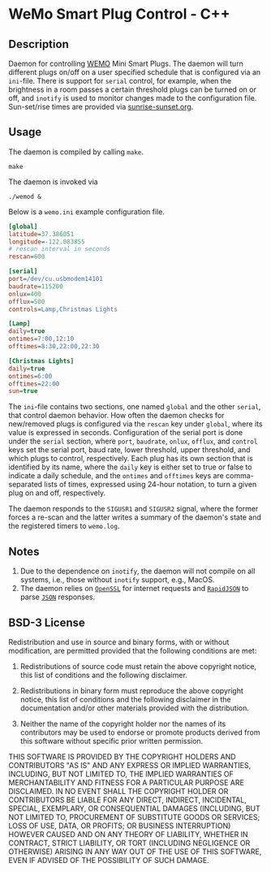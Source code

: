 # WeMo Smart Plug Control - C++

## Description

Daemon for controlling [WEMO](https://www.wemo.com/products) Mini Smart Plugs. The daemon will turn different plugs on/off on a user specified schedule that is configured via an `ini`-file. There is support for `serial` control, for example, when the brightness in a room passes a certain threshold plugs can be turned on or off, and `inotify` is used to monitor changes made to the configuration file. Sun-set/rise times are provided via
[sunrise-sunset.org](https://sunrise-sunset.org/api).

## Usage

The daemon is compiled by calling `make`.

```shell
make
```

The daemon is invoked via

```shell
./wemod &
```

Below is a `wemo.ini` example configuration file.

```INI
[global]
latitude=37.386051
longitude=-122.083855
# rescan interval in seconds
rescan=600

[serial]
port=/dev/cu.usbmodem14101
baudrate=115200
onlux=400
offlux=500
controls=Lamp,Christmas Lights

[Lamp]
daily=true
ontimes=7:00,12:10
offtimes=8:30,22:00,22:30

[Christmas Lights]
daily=true
ontimes=6:00
offtimes=22:00
sun=true
```

The `ini`-file contains two sections, one named `global` and the other `serial`, that control daemon behavior. How often the daemon checks for new/removed plugs is configured via the `rescan` key under `global`, where its value is expressed in seconds. Configuration of the serial port is done under the `serial` section, where `port`, `baudrate`, `onlux`, `offlux`, and `control` keys set the serial port, baud rate, lower threshold, upper threshold, and which plugs to control, respectively. Each plug has its own section that is identified by its name, where the `daily` key is either set to true or false to indicate a daily schedule, and the `ontimes` and `offtimes` keys are comma-separated lists of times, expressed using 24-hour notation, to turn a given plug on and off, respectively.

The daemon responds to the `SIGUSR1` and `SIGUSR2` signal, where the former forces a re-scan and the latter writes a summary of the daemon's state and the registered timers to `wemo.log`.

## Notes

1. Due to the dependence on `inotify`, the daemon will not compile on all systems, i.e., those without `inotify` support, e.g., MacOS.
2. The daemon relies on [`OpenSSL`](https://www.openssl.org) for internet requests and [`RapidJSON`](https://rapidjson.org) to parse [`JSON`](https://www.json.org) responses.

## BSD-3 License

Redistribution and use in source and binary forms, with or without modification, are permitted provided that the following conditions are met:

1. Redistributions of source code must retain the above copyright notice, this list of conditions and the following disclaimer.

2. Redistributions in binary form must reproduce the above copyright notice, this list of conditions and the following disclaimer in the documentation and/or other materials provided with the distribution.

3. Neither the name of the copyright holder nor the names of its contributors may be used to endorse or promote products derived from this software without specific prior written permission.

THIS SOFTWARE IS PROVIDED BY THE COPYRIGHT HOLDERS AND CONTRIBUTORS "AS IS" AND ANY EXPRESS OR IMPLIED WARRANTIES, INCLUDING, BUT NOT LIMITED TO, THE IMPLIED WARRANTIES OF MERCHANTABILITY AND FITNESS FOR A PARTICULAR PURPOSE ARE DISCLAIMED. IN NO EVENT SHALL THE COPYRIGHT HOLDER OR CONTRIBUTORS BE LIABLE FOR ANY DIRECT, INDIRECT, INCIDENTAL, SPECIAL, EXEMPLARY, OR CONSEQUENTIAL DAMAGES (INCLUDING, BUT NOT LIMITED TO, PROCUREMENT OF SUBSTITUTE GOODS OR SERVICES; LOSS OF USE, DATA, OR PROFITS; OR BUSINESS INTERRUPTION) HOWEVER CAUSED AND ON ANY THEORY OF LIABILITY, WHETHER IN CONTRACT, STRICT LIABILITY, OR TORT (INCLUDING NEGLIGENCE OR OTHERWISE) ARISING IN ANY WAY OUT OF THE USE OF THIS SOFTWARE, EVEN IF ADVISED OF THE POSSIBILITY OF SUCH DAMAGE.
